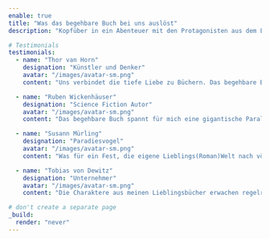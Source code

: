 ```yaml
---
enable: true
title: "Was das begehbare Buch bei uns auslöst"
description: "Kopfüber in ein Abenteuer mit den Protagonisten aus dem Lieblingsroman eintauchen. Dieses Erlebnis ist nur schwer zu fassen. Solange bis man selbst Teil der Geschichte wird."

# Testimonials
testimonials:
  - name: "Thor van Horn"
    designation: "Künstler und Denker"
    avatar: "/images/avatar-sm.png"
    content: "Uns verbindet die tiefe Liebe zu Büchern. Das begehbare Buch ist für mich wie ein Portal in ein neues Universum."

  - name: "Ruben Wickenhäuser"
    designation: "Science Fiction Autor"
    avatar: "/images/avatar-sm.png"
    content: "Das begehbare Buch spannt für mich eine gigantische Parallelwelt auf, voll von kleinen Glitches und Fluktuationen. Allein diesen nachzuspüren ist ein unvergleichliches Abenteuer."

  - name: "Susann Mürling"
    designation: "Paradiesvogel"
    avatar: "/images/avatar-sm.png"
    content: "Was für ein Fest, die eigene Lieblings(Roman)Welt nach völlig neuen Dingen zu durchstöbern, Verbindungen zur echten Welt herzustellen oder jede beliebige Frage aus der Feder des Autors beantwortet zu bekommen."

  - name: "Tobias von Dewitz"
    designation: "Unternehmer"
    avatar: "/images/avatar-sm.png"
    content: "Die Charaktere aus meinen Lieblingsbücher erwachen regelrecht zum Leben, als ob sie in real neben mir sitzen würden. Sie verhalten sich und fühlen sich an, als ob der Autor selbst im Hintergrund die unsichtbaren Fäden an ihnen spielen würden."

# don't create a separate page
_build:
  render: "never"
---
```

